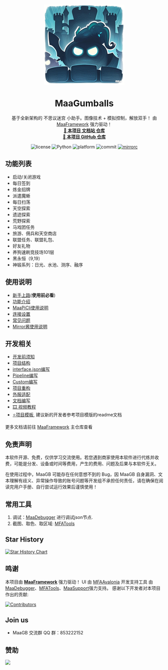 <!-- markdownlint-disable MD033 MD041 -->
<p align="center">
  <img alt="LOGO" src="logo.ico" width="256" height="256" />
</p>

<div align="center">

# MaaGumballs

基于全新架构的 不思议迷宫 小助手。图像技术 + 模拟控制，解放双手！
由 [MaaFramework](https://github.com/MaaXYZ/MaaFramework) 强力驱动！  
<a href="https://maagb.xyz/" target="_blank" style="font-weight: bold;">🔗 本项目 文档站 仓库</a>  
<a href="https://github.com/KhazixW2/MaaGumballs" target="_blank" style="font-weight: bold;">🔗 本项目 GitHub 仓库</a>

</div>
<p align="center">
  <img alt="license" src="https://img.shields.io/github/license/KhazixW2/MaaGumballs">
  <img alt="Python" src="https://img.shields.io/badge/Python-3776AB?logo=python&logoColor=white">
  <img alt="platform" src="https://img.shields.io/badge/platform-Windows-blueviolet">
  <img alt="commit" src="https://img.shields.io/github/commit-activity/m/KhazixW2/MaaGumballs">
  <a href="https://mirrorchyan.com/zh/projects?rid=MaaGB" target="_blank"><img alt="mirrorc" src="https://img.shields.io/badge/Mirror%E9%85%B1-%239af3f6?logo=countingworkspro&logoColor=4f46e5"></a>
</p>

## 功能列表

- 启动/关闭游戏
- 每日签到
- 炼金招牌
- 派遣魔蜥
- 每日扫荡
- 天空探索
- 遗迹探索
- 荒野探索
- 马戏团任务
- 旅游、佣兵和天空商店
- 联盟任务、联盟礼包、
- 好友礼物
- 养狗速刷竞技场101层
- 黑永恒（9,19）
- 神锻系列：日光、水池、测序、融序

## 使用说明

- [新手上路](./docs/zh_cn/manual/新手上路.md)(**使用前必看**)
- [功能介绍](./docs/zh_cn/manual/功能介绍.md)
- [MaaPiCli使用说明](./docs/zh_cn/manual/MaaPiCli.md)
- [连接设置](./docs/zh_cn/manual/连接设置.md)
- [常见问题](./docs/zh_cn/manual/常见问题.md)
- [Mirror酱使用说明](./docs/zh_cn/manual/Mirror酱.md)

## 开发相关

- [开发前须知](./docs/zh_cn/develop/开发前须知.md)
- [项目结构](./docs/zh_cn/develop/项目结构.md)
- [interface.json编写](./docs/zh_cn/develop/interface.json编写.md)
- [Pipeline编写](./docs/zh_cn/develop/Pipeline编写.md)
- [Custom编写](./docs/zh_cn/develop/Custom编写.md)
- [项目重构](./docs/zh_cn/develop/项目重构.md)
- [外服适配](./docs/zh_cn/develop/外服适配.md)
- [文档编写](./docs/zh_cn/develop/文档编写.md)
- [🎞️ 视频教程](https://www.bilibili.com/video/BV1yr421E7MW)
- [⭐项目模板](https://github.com/MaaXYZ/MaaPracticeBoilerplate), 建议新的开发者参考项目模版的readme文档

更多文档请前往 [MaaFramework](https://github.com/MaaXYZ/MaaFramework) 主仓库查看

## 免责声明

本软件开源、免费，仅供学习交流使用。若您遇到商家使用本软件进行代练并收费，可能是分发、设备或时间等费用，产生的费用、问题及后果与本软件无关。

在使用过程中，MaaGB 可能存在任何意想不到的 Bug，因 MaaGB 自身漏洞、文本理解有歧义、异常操作导致的账号问题等开发组不承担任何责任，请在确保在阅读完用户手册、自行尝试运行效果后谨慎使用！

## 常用工具

1. 调试：[MaaDebugger](https://github.com/MaaXYZ/MaaDebugger) 进行调试json节点.
2. 截图、取色、取区域: [MFATools](https://github.com/SweetSmellFox/MFATools)

## Star History

<a href="https://www.star-history.com/#KhazixW2/MaaGumballs&Date">
 <picture>
   <source media="(prefers-color-scheme: dark)" srcset="https://api.star-history.com/svg?repos=KhazixW2/MaaGumballs&type=Date&theme=dark" />
   <source media="(prefers-color-scheme: light)" srcset="https://api.star-history.com/svg?repos=KhazixW2/MaaGumballs&type=Date" />
   <img alt="Star History Chart" src="https://api.star-history.com/svg?repos=KhazixW2/MaaGumballs&type=Date" />
 </picture>
</a>

## 鸣谢

本项目由 **[MaaFramework](https://github.com/MaaXYZ/MaaFramework)** 强力驱动！
UI 由 [MFAAvalonia](https://github.com/SweetSmellFox/MFAAvalonia)
开发支持工具 由 [MaaDebugger](https://github.com/MaaXYZ/MaaDebugger)、[MFATools](https://github.com/SweetSmellFox/MFATools)、[MaaSupport](https://github.com/neko-para/maa-support-extension)强力支持。
感谢以下开发者对本项目作出的贡献:

[![Contributors](https://contrib.rocks/image?repo=KhazixW2/MaaGumballs)](https://github.com/KhazixW2/MaaGumballs/graphs/contributors)

## Join us

- MaaGB 交流群 QQ 群：853222152

## 赞助

<!-- markdownlint-disable MD045 -->
<a href="https://afdian.com/a/shanshanzi">
  <img width="200" src="https://pic1.afdiancdn.com/static/img/welcome/button-sponsorme.png">
</a>
